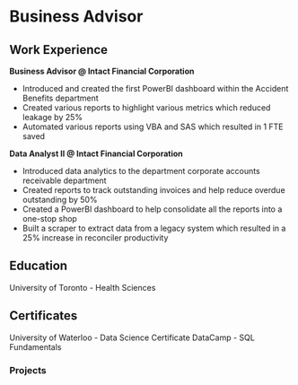 # Business Advisor

## Work Experience
**Business Advisor @ Intact Financial Corporation**
-  Introduced and created the first PowerBI dashboard within the Accident Benefits department
-  Created various reports to highlight various metrics which reduced leakage by 25%
-  Automated various reports using VBA and SAS which resulted in 1 FTE saved

**Data Analyst II @ Intact Financial Corporation**
-  Introduced data analytics to the department corporate accounts receivable department
-  Created reports to track outstanding invoices and help reduce overdue outstanding by 50%
-  Created a PowerBI dashboard to help consolidate all the reports into a one-stop shop
-  Built a scraper to extract data from a legacy system which resulted in a 25% increase in reconciler productivity

## Education
University of Toronto - Health Sciences

## Certificates
University of Waterloo - Data Science Certificate
DataCamp - SQL Fundamentals

### Projects
